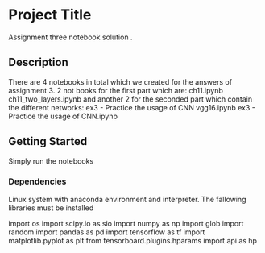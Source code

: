 # Project Title

Assignment three notebook solution .

## Description

There are 4 notebooks in total which we created for the answers of assignment 3.
2 not books for the first part which are:
ch11.ipynb
ch11_two_layers.ipynb
and another 2 for the seconded part which contain the different networks:
ex3 -  Practice the usage of CNN  vgg16.ipynb
ex3 -  Practice the usage of CNN.ipynb

## Getting Started
Simply run the notebooks
### Dependencies
Linux system with anaconda environment and interpreter.
The fallowing libraries must be installed


import os
import scipy.io as sio
import numpy as np
import glob
import random
import pandas as pd
import tensorflow as tf
import matplotlib.pyplot as plt
from tensorboard.plugins.hparams import api as hp 
